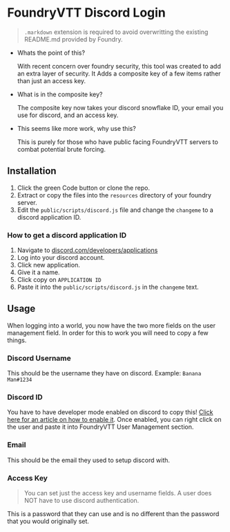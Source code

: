 # FoundryVTT Discord Login

> `.markdown` extension is required to avoid overwritting the existing README.md provided by Foundry.

- Whats the point of this?

    With recent concern over foundry security, this tool was created to add an extra layer of security. It Adds a composite key of a few items rather than just an access key.

- What is in the composite key?

    The composite key now takes your discord snowflake ID, your email you use for discord, and an access key.

- This seems like more work, why use this?

    This is purely for those who have public facing FoundryVTT servers to combat potential brute forcing.

## Installation

1. Click the green Code button or clone the repo.
2. Extract or copy the files into the `resources` directory of your foundry server.
3. Edit the `public/scripts/discord.js` file and change the `changeme` to a discord application ID.

### How to get a discord application ID

1. Navigate to [discord.com/developers/applications](https://discord.com/developers/applications)
2. Log into your discord account.
3. Click new application.
4. Give it a name.
5. Click copy on `APPLICATION ID`
6. Paste it into the `public/scripts/discord.js` in the `changeme` text.

## Usage

When logging into a world, you now have the two more fields on the user management field. In order for this to work you will need to copy a few things.

### Discord Username

This should be the username they have on discord. Example: `Banana Man#1234`

### Discord ID

You have to have developer mode enabled on discord to copy this! [Click here for an article on how to enable it](https://www.howtogeek.com/714348/how-to-enable-or-disable-developer-mode-on-discord/). Once enabled, you can right click on the user and paste it into FoundryVTT User Management section.

### Email

This should be the email they used to setup discord with.

### Access Key

> You can set just the access key and username fields. A user does NOT have to use discord authentication.

This is a password that they can use and is no different than the password that you would originally set.

